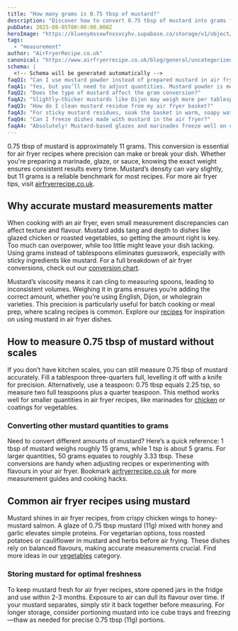 ```yaml
---
title: "How many grams is 0.75 tbsp of mustard?"
description: "Discover how to convert 0.75 tbsp of mustard into grams for precise air fryer recipes. Get accurate measurements in seconds!"
pubDate: 2025-08-05T00:00:00.000Z
heroImage: "https://klueoymssxwfnxsvcyhv.supabase.co/storage/v1/object/public/Shmucket/how-many-grams-is-0-75-tbsp-of-mustard.webp"
tags:
  - "measurement"
author: "AirFryerRecipe.co.uk"
canonical: "https://www.airfryerrecipe.co.uk/blog/general/uncategorized/how-many-grams-is-0-75-tbsp-of-mustard"
schema: |
  <!-- Schema will be generated automatically -->
faqQ1: "Can I use mustard powder instead of prepared mustard in air fryer recipes?"
faqA1: "Yes, but you’ll need to adjust quantities. Mustard powder is more concentrated, so use roughly 1/4 tsp powder per 0.75 tbsp (11g) of prepared mustard. Mix it with water or vinegar to form a paste before adding to your recipe. This substitution works well in dry rubs or spice blends for air frying."
faqQ2: "Does the type of mustard affect the gram conversion?"
faqA2: "Slightly—thicker mustards like Dijon may weigh more per tablespoon than runnier varieties. However, the difference is minimal for small quantities like 0.75 tbsp (11g). For precise results, weigh your specific mustard type once to establish its density, especially if making large batches."
faqQ3: "How do I clean mustard residue from my air fryer basket?"
faqA3: "For sticky mustard residues, soak the basket in warm, soapy water, then scrub with a soft brush. Avoid abrasive pads that could damage non-stick coatings. For stubborn spots, use our recommended <a href=https://www.airfryerrecipe.co.uk/air-fryer-cleaner>air fryer cleaner</a>—it’s designed to tackle tough food residues safely."
faqQ4: "Can I freeze dishes made with mustard in the air fryer?"
faqA4: "Absolutely! Mustard-based glazes and marinades freeze well on cooked proteins or vegetables. Reheat frozen items in the air fryer at 160°C for 8-10 minutes, checking halfway. The mustard’s flavour may intensify slightly after freezing, so you might reduce the 0.75 tbsp (11g) quantity slightly if preferred."
---
```

<p>0.75 tbsp of mustard is approximately 11 grams. This conversion is essential for air fryer recipes where precision can make or break your dish. Whether you're preparing a marinade, glaze, or sauce, knowing the exact weight ensures consistent results every time. Mustard’s density can vary slightly, but 11 grams is a reliable benchmark for most recipes. For more air fryer tips, visit <a href=https://www.airfryerrecipe.co.uk>airfryerrecipe.co.uk</a>.</p>

<h2>Why accurate mustard measurements matter</h2>
<p>When cooking with an air fryer, even small measurement discrepancies can affect texture and flavour. Mustard adds tang and depth to dishes like glazed chicken or roasted vegetables, so getting the amount right is key. Too much can overpower, while too little might leave your dish lacking. Using grams instead of tablespoons eliminates guesswork, especially with sticky ingredients like mustard. For a full breakdown of air fryer conversions, check out our <a href=https://www.airfryerrecipe.co.uk/air-fryer-conversion-chart>conversion chart</a>.</p>

<p>Mustard’s viscosity means it can cling to measuring spoons, leading to inconsistent volumes. Weighing it in grams ensures you’re adding the correct amount, whether you’re using English, Dijon, or wholegrain varieties. This precision is particularly useful for batch cooking or meal prep, where scaling recipes is common. Explore our <a href=https://www.airfryerrecipe.co.uk/recipes>recipes</a> for inspiration on using mustard in air fryer dishes.</p>

<h2>How to measure 0.75 tbsp of mustard without scales</h2>
<p>If you don’t have kitchen scales, you can still measure 0.75 tbsp of mustard accurately. Fill a tablespoon three-quarters full, levelling it off with a knife for precision. Alternatively, use a teaspoon: 0.75 tbsp equals 2.25 tsp, so measure two full teaspoons plus a quarter teaspoon. This method works well for smaller quantities in air fryer recipes, like marinades for <a href=https://www.airfryerrecipe.co.uk/recipe-category/chicken>chicken</a> or coatings for vegetables.</p>

<h3>Converting other mustard quantities to grams</h3>
<p>Need to convert different amounts of mustard? Here’s a quick reference: 1 tbsp of mustard weighs roughly 15 grams, while 1 tsp is about 5 grams. For larger quantities, 50 grams equates to roughly 3.33 tbsp. These conversions are handy when adjusting recipes or experimenting with flavours in your air fryer. Bookmark <a href=https://www.airfryerrecipe.co.uk>airfryerrecipe.co.uk</a> for more measurement guides and cooking hacks.</p>

<h2>Common air fryer recipes using mustard</h2>
<p>Mustard shines in air fryer recipes, from crispy chicken wings to honey-mustard salmon. A glaze of 0.75 tbsp mustard (11g) mixed with honey and garlic elevates simple proteins. For vegetarian options, toss roasted potatoes or cauliflower in mustard and herbs before air frying. These dishes rely on balanced flavours, making accurate measurements crucial. Find more ideas in our <a href=https://www.airfryerrecipe.co.uk/recipe-category/vegetables>vegetables</a> category.</p>

<h3>Storing mustard for optimal freshness</h3>
<p>To keep mustard fresh for air fryer recipes, store opened jars in the fridge and use within 2-3 months. Exposure to air can dull its flavour over time. If your mustard separates, simply stir it back together before measuring. For longer storage, consider portioning mustard into ice cube trays and freezing—thaw as needed for precise 0.75 tbsp (11g) portions.</p>
